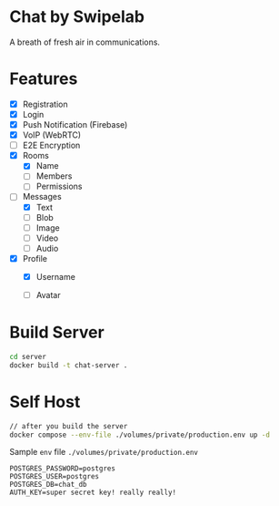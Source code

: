 # Chat by Swipelab

A breath of fresh air in communications. 

# Features

- [x] Registration
- [x] Login
- [x] Push Notification (Firebase)
- [x] VoIP (WebRTC)
- [ ] E2E Encryption
- [x] Rooms
    - [x] Name
    - [ ] Members
    - [ ] Permissions
- [ ] Messages
    - [x] Text
    - [ ] Blob
    - [ ] Image
    - [ ] Video
    - [ ] Audio    
- [x] Profile
    - [x] Username
    - [ ] Avatar


# Build Server

```sh
cd server
docker build -t chat-server .
```

# Self Host

```sh
// after you build the server
docker compose --env-file ./volumes/private/production.env up -d
```


Sample `env` file `./volumes/private/production.env`
```env
POSTGRES_PASSWORD=postgres
POSTGRES_USER=postgres
POSTGRES_DB=chat_db
AUTH_KEY=super secret key! really really!
```